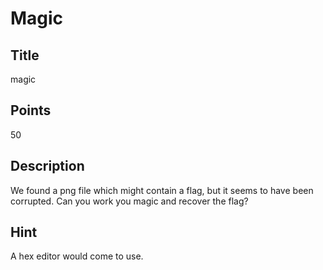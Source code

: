 # Magic

## Title
magic

## Points
50

## Description
We found a png file which might contain a flag, but it seems to have been corrupted.
Can you work you magic and recover the flag?

## Hint
A hex editor would come to use.
